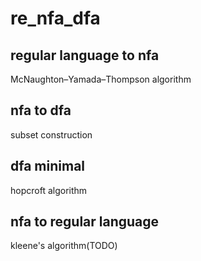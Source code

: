 # re_nfa_dfa

## regular language to nfa

McNaughton–Yamada–Thompson algorithm

## nfa to dfa

subset construction

## dfa minimal
hopcroft algorithm

## nfa to regular language

kleene's algorithm(TODO) 

